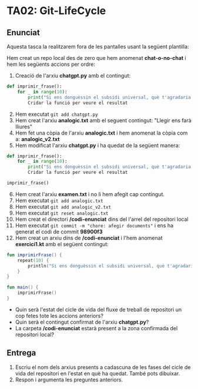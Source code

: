 # TA02: Git-LifeCycle

## Enunciat
Aquesta tasca la realitzarem fora de les pantalles usant la següent plantilla:

Hem creat un repo local des de zero que hem anomenat **chat-o-no-chat** i hem les següents accions per ordre:
1. Creació de l'arxiu **chatgpt.py** amb el contingut:
``` python
def imprimir_frase():
    for _ in range(10):
        print("Si ens donguèssin el subsidi universal, què t'agradaria fer?")
		Cridar la funció per veure el resultat
```
2. Hem executat `git add chatgpt.py`
3. Hem creat l'arxiu **analogic.txt** amb el seguent contingut: "Llegir ens farà lliures"
4. Hem fet una còpia de l'arxiu **analogic.txt** i hem anomenat la còpia com a: **analogic_v2.txt**
5. Hem modificat l'arxiu **chatgpt.py** i ha quedat de la següent manera:
``` python
def imprimir_frase():
    for _ in range(10):
        print("Si ens donguèssin el subsidi universal, què t'agradaria fer?")
		Cridar la funció per veure el resultat

imprimir_frase()
```
6. Hem creat l'arxiu **examen.txt** i no li hem afegit cap contingut.
7. Hem executat `git add analogic.txt`
8. Hem executat `git add analogic_v2.txt`
9. Hem executat `git reset analogic.txt`
11. Hem creat el directori **/codi-enunciat** dins del l'arrel del repositori local
12. Hem executat `git commit -m "chore: afegir documents"` i ens ha generat el codi de commit **98900f3**
13. Hem creat un arxiu dins de **/codi-enunciat** i l'hem anomenat **exercici1.kt** amb el següent contingut:
```kotlin
fun imprimirFrase() {
    repeat(10) {
        println("Si ens donguèssin el subsidi universal, què t'agradaria fer?")
    }
}

fun main() {
    imprimirFrase()
}
```

- Quin serà l'estat del cicle de vida del fluxe de treball de repositori un cop fetes tote les accions anteriors?
- Quin serà el contingut confirmat de l'arxiu **chatgpt.py**?
- La carpeta **/codi-enunciat** estarà present a la zona confirmada del repositori local?

## Entrega
1. Escriu el nom dels arxius presents a cadascuna de les fases del cicle de vida del repositori en l'estat en què ha quedat. També pots dibuixar.
2. Respon i argumenta les preguntes anteriors.